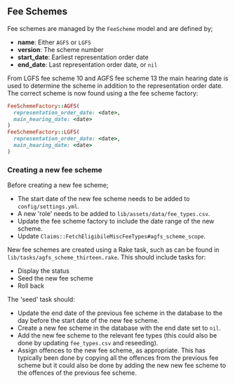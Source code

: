 ## Fee Schemes

Fee schemes are managed by the `FeeScheme` model and are defined by;

* **name**: Either `AGFS` or `LGFS`
* **version**: The scheme number
* **start_date**: Earliest representation order date
* **end_date**: Last representation order date, or `nil`

From LGFS fee scheme 10 and AGFS fee scheme 13 the main hearing date is used to
determine the scheme in addition to the representation order date. The correct
scheme is now found using a the fee scheme factory:

```ruby
FeeSchemeFactory::AGFS(
  representation_order_date: <date>,
  main_hearing_date: <date>
)
FeeSchemeFactory::LGFS(
  representation_order_date: <date>,
  main_hearing_date: <date>
)
```

### Creating a new fee scheme

Before creating a new fee scheme;

* The start date of the new fee scheme needs to be added to `config/settings.yml`.
* A new 'role' needs to be added to `lib/assets/data/fee_types.csv`.
* Update the fee scheme factory to include the date range of the new scheme.
* Update `Claims::FetchEligibileMiscFeeTypes#agfs_scheme_scope`.

New fee schemes are created using a Rake task, such as can be found in
`lib/tasks/agfs_scheme_thirteen.rake`. This should include tasks for:

* Display the status
* Seed the new fee scheme
* Roll back

The 'seed' task should:

* Update the end date of the previous fee scheme in the database to the day
  before the start date of the new fee scheme.
* Create a new fee scheme in the database with the end date set to `nil`.
* Add the new fee scheme to the relevant fee types (this could also be done by
  updating `fee_types.csv` and reseeding).
* Assign offences to the new fee scheme, as appropriate. This has typically
  been done by copying all the offences from the previous fee scheme but it
  could also be done by adding the new new fee scheme to the offences of the
  previous fee scheme.
